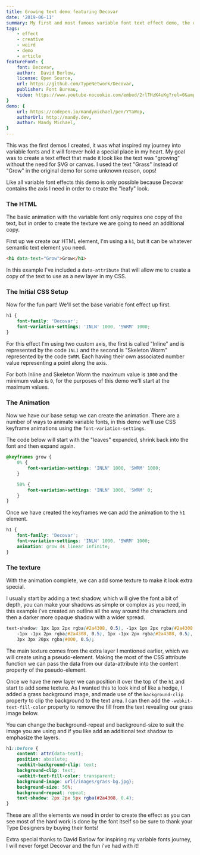 ```yaml
---
title: Growing text demo featuring Decovar
date: '2019-06-11'
summary: My first and most famous variable font text effect demo, the one I am most proud of, this demo was the inspiration for  everything I have done with variable fonts.
tags:
    - effect
    - creative
    - weird
    - demo
    - article
featureFont: {
    font: Decovar, 
    author:  David Berlow,
    license: Open Source,
    url: https://github.com/TypeNetwork/Decovar,
    publisher: Font Bureau,   
    video: https://www.youtube-nocookie.com/embed/2rlTHzK4uKg?rel=0&amp;controls=0&amp;showinfo=0"
}
demo: {
    url: https://codepen.io/mandymichael/pen/YYaWop,
    authorUrl: http://mandy.dev,
    author: Mandy Michael,
}
---
```


This was the first demos I created, it was what inspired my journey into variable fonts and it will forever hold a special place in my heart. My goal was to create a text effect that made it look like the text was "growing" without the need for SVG or canvas. I used the text "Grass" instead of "Grow" in the original demo for some unknown reason, oops! 

Like all variable font effects this demo is only possible because Decovar contains the axis I need in order to create the "leafy" look.

### The HTML

The basic animation with the variable font only requires one copy of the text, but in order to create the texture we are going to need an additional copy.

First up we create our HTML element, I'm using a `h1`, but it can be whatever semantic text element you need.

```html
<h1 data-text="Grow">Grow</h1>
```

In this example I've included a `data-attribute` that will allow me to create a copy of the text to use as a new layer in my CSS.

### The Initial CSS Setup

Now for the fun part! We'll set the base variable font effect up first.

```css
h1 {
    font-family: 'Decovar';
    font-variation-settings: 'INLN' 1000, 'SWRM' 1000;
}
```

For this effect I'm using two custom axis, the first is called "Inline" and is represented by the code `INLI` and the second is "Skeleton Worm" represented by the code `SWRM`. Each having their own associated number value representing a point along the axis.

For both Inline and Skeleton Worm the maximum value is `1000` and the minimum value is `0`, for the purposes of this demo we'll start at the maximum values.

### The Animation

Now we have our base setup we can create the animation. There are a number of ways to animate variable fonts, in this demo we'll use CSS keyframe animations using the `font-variation-settings`.

The code below will start with the "leaves" expanded, shrink back into the font and then expand again.

```css
@keyframes grow {
    0% {
        font-variation-settings: 'INLN' 1000, 'SWRM' 1000;
    }

    50% {
        font-variation-settings: 'INLN' 1000, 'SWRM' 0;
    }
}
```

Once we have created the keyframes we can add the animation to the `h1` element.

```css
h1 {
    font-family: 'Decovar';
    font-variation-settings: 'INLN' 1000, 'SWRM' 1000;
    animation: grow 4s linear infinite;
}
```

### The texture

With the animation complete, we can add some texture to make it look extra special.

I usually start by adding a text shadow, which will give the font a bit of depth, you can make your shadows as simple or complex as you need, in this example i've created an outline all the way around the characters and then a darker more opaque shadow with a wider spread.

```css
text-shadow: 1px 1px 2px rgba(#2a4308, 0.5), -1px 1px 2px rgba(#2a4308, 0.5),
    -1px -1px 2px rgba(#2a4308, 0.5), 1px -1px 2px rgba(#2a4308, 0.5),
    3px 3px 20px rgba(#000, 0.5);
```

The main texture comes from the extra layer I mentioned earlier, which we will create using a pseudo-element. Making the most of the CSS attribute function we can pass the data from our data-attribute into the content property of the pseudo-element.

Once we have the new layer we can position it over the top of the `h1` and start to add some texture. As I wanted this to look kind of like a hedge, I added a grass background image, and made use of the `background-clip` property to clip the background to the text area. I can then add the `-webkit-text-fill-color` property to remove the fill from the text revealing our grass image below.

You can change the background-repeat and background-size to suit the image you are using and if you like add an additional text shadow to emphasize the layers.

```css
h1::before {
    content: attr(data-text);
    position: absolute;
    -webkit-background-clip: text;
    background-clip: text;
    -webkit-text-fill-color: transparent;
    background-image: url(/images/grass-bg.jpg);
    background-size: 56%;
    background-repeat: repeat;
    text-shadow: 2px 2px 5px rgba(#2a4308, 0.4);
}
```

These are all the elements we need in order to create the effect as you can see most of the hard work is done by the font itself so be sure to thank your Type Designers by buying their fonts!

Extra special thanks to David Barlow for inspiring my variable fonts journey, I will never forget Decovar and the fun i've had with it!
